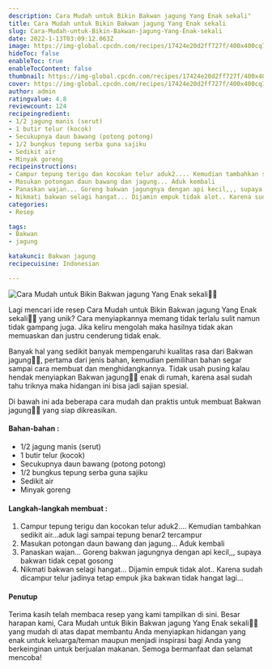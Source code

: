 ```yaml
---
description: Cara Mudah untuk Bikin Bakwan jagung Yang Enak sekali"
title: Cara Mudah untuk Bikin Bakwan jagung Yang Enak sekali
slug: Cara-Mudah-untuk-Bikin-Bakwan-jagung-Yang-Enak-sekali
date: 2022-1-13T03:09:12.063Z
image: https://img-global.cpcdn.com/recipes/17424e20d2ff727f/400x400cq70/photo.jpg
hideToc: false
enableToc: true
enableTocContent: false
thumbnail: https://img-global.cpcdn.com/recipes/17424e20d2ff727f/400x400cq70/photo.jpg
cover: https://img-global.cpcdn.com/recipes/17424e20d2ff727f/400x400cq70/photo.jpg
author: admin
ratingvalue: 4.8
reviewcount: 124
recipeingredient:
- 1/2 jagung manis (serut)
- 1 butir telur (kocok)
- Secukupnya daun bawang (potong potong)
- 1/2 bungkus tepung serba guna sajiku
- Sedikit air
- Minyak goreng
recipeinstructions:
- Campur tepung terigu dan kocokan telur aduk2.... Kemudian tambahkan sedikit air...aduk lagi sampai tepung benar2 tercampur
- Masukan potongan daun bawang dan jagung... Aduk kembali
- Panaskan wajan... Goreng bakwan jagungnya dengan api kecil,,, supaya bakwan tidak cepat gosong
- Nikmati bakwan selagi hangat... Dijamin empuk tidak alot.. Karena sudah dicampur telur jadinya tetap empuk jika bakwan tidak hangat lagi...
categories:
- Resep

tags:
- Bakwan
- jagung

katakunci: Bakwan jagung
recipecuisine: Indonesian

---
```


![Cara Mudah untuk Bikin Bakwan jagung Yang Enak sekali👩‍🍳](https://img-global.cpcdn.com/recipes/17424e20d2ff727f/400x400cq70/photo.jpg)

Lagi mencari ide resep Cara Mudah untuk Bikin Bakwan jagung Yang Enak sekali👩‍🍳 yang unik? Cara menyiapkannya memang tidak terlalu sulit namun tidak gampang juga. Jika keliru mengolah maka hasilnya tidak akan memuaskan dan justru cenderung tidak enak.

Banyak hal yang sedikit banyak mempengaruhi kualitas rasa dari Bakwan jagung👩‍🍳, pertama dari jenis bahan, kemudian pemilihan bahan segar sampai cara membuat dan menghidangkannya. Tidak usah pusing kalau hendak menyiapkan Bakwan jagung👩‍🍳 enak di rumah, karena asal sudah tahu triknya maka hidangan ini bisa jadi sajian spesial.

Di bawah ini ada beberapa cara mudah dan praktis untuk membuat Bakwan jagung👩‍🍳 yang siap dikreasikan.

<!--inarticleads1-->

#### Bahan-bahan :

- 1/2 jagung manis (serut)
- 1 butir telur (kocok)
- Secukupnya daun bawang (potong potong)
- 1/2 bungkus tepung serba guna sajiku
- Sedikit air
- Minyak goreng

<!--inarticleads2-->

#### Langkah-langkah membuat :

1. Campur tepung terigu dan kocokan telur aduk2.... Kemudian tambahkan sedikit air...aduk lagi sampai tepung benar2 tercampur
1. Masukan potongan daun bawang dan jagung... Aduk kembali
1. Panaskan wajan... Goreng bakwan jagungnya dengan api kecil,,, supaya bakwan tidak cepat gosong
1. Nikmati bakwan selagi hangat... Dijamin empuk tidak alot.. Karena sudah dicampur telur jadinya tetap empuk jika bakwan tidak hangat lagi...

#### Penutup

Terima kasih telah membaca resep yang kami tampilkan di sini. Besar harapan kami, Cara Mudah untuk Bikin Bakwan jagung Yang Enak sekali👩‍🍳 yang mudah di atas dapat membantu Anda menyiapkan hidangan yang enak untuk keluarga/teman maupun menjadi inspirasi bagi Anda yang berkeinginan untuk berjualan makanan. Semoga bermanfaat dan selamat mencoba!